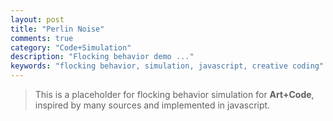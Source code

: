 ```yaml
---
layout: post
title: "Perlin Noise"
comments: true
category: "Code+Simulation"
description: "Flocking behavior demo ..."
keywords: "flocking behavior, simulation, javascript, creative coding"
---
```


> This is a placeholder for flocking behavior simulation for **Art+Code**, inspired by many sources and implemented in javascript.